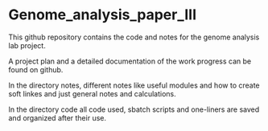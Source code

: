 # Genome_analysis_paper_III
This github repository contains the code and notes for the genome analysis lab project.

A project plan and a detailed documentation of the work progress can be found on github.

In the directory notes, different notes like useful modules and how to create soft linkes
and just general notes and calculations.

In the directory code all code used, sbatch scripts and one-liners are saved and
organized after their use.
